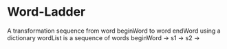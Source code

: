 # Word-Ladder
 A transformation sequence from word beginWord to word endWord using a dictionary wordList is a sequence of words beginWord -> s1 -> s2 -> 
